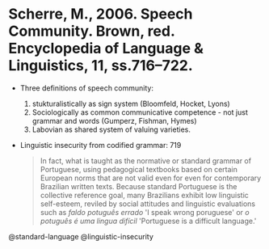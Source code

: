 # Scherre, M., 2006. Speech Community.  Brown, red. Encyclopedia of Language & Linguistics, 11, ss.716–722.

- Three definitions of speech community:
    1. stukturalistically as sign system (Bloomfeld, Hocket, Lyons)
    2. Sociologically as common communicative competence - not just grammar and words (Gumperz, Fishman, Hymes)
    3. Labovian as shared system of valuing varieties.

- Linguistic insecurity from codified grammar: 719

    > In fact, what is taught as the normative or standard grammar of Portuguese, using pedagogical textbooks based on certain European norms that are not valid even for even for contemporary Brazilian written texts. Because standard Portuguese is the collective reference  goal, many Brazilians exhibit low linguistic self-esteem, reviled by social attitudes and linguistic evaluations such as *faldo potuguês errado* 'I speak wrong poruguese' or *o potuguês é uma lingua difícil* 'Portuguese is a difficult language.'

@standard-language
@linguistic-insecurity
